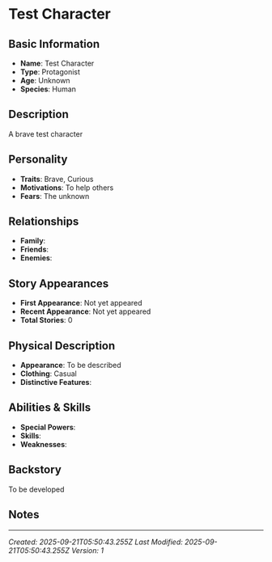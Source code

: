 # Test Character

## Basic Information
- **Name**: Test Character
- **Type**: Protagonist
- **Age**: Unknown
- **Species**: Human

## Description
A brave test character

## Personality
- **Traits**: Brave, Curious
- **Motivations**: To help others
- **Fears**: The unknown

## Relationships
- **Family**: 
- **Friends**: 
- **Enemies**: 

## Story Appearances
- **First Appearance**: Not yet appeared
- **Recent Appearance**: Not yet appeared
- **Total Stories**: 0

## Physical Description
- **Appearance**: To be described
- **Clothing**: Casual
- **Distinctive Features**: 

## Abilities & Skills
- **Special Powers**: 
- **Skills**: 
- **Weaknesses**: 

## Backstory
To be developed

## Notes


---
*Created: 2025-09-21T05:50:43.255Z*
*Last Modified: 2025-09-21T05:50:43.255Z*
*Version: 1*
